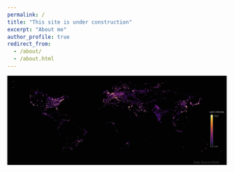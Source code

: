 ```yaml
---
permalink: /
title: "This site is under construction"
excerpt: "About me"
author_profile: true
redirect_from: 
  - /about/
  - /about.html
---
```


![alt text](images/urban.jpg)